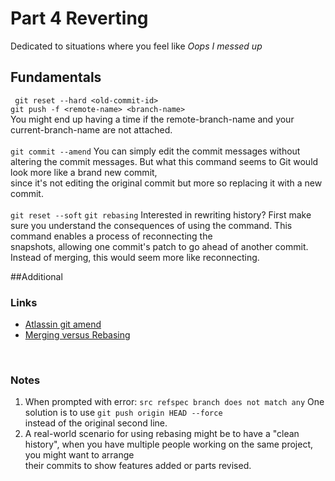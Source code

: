 # Part 4 Reverting
Dedicated to situations where you feel like _Oops I messed up_
## Fundamentals
``` git reset --hard <old-commit-id>``` <br/>
```git push -f <remote-name> <branch-name>```<br/>
You might end up having a time if the remote-branch-name and your current-branch-name are not attached. 
<br/>
<br/>
```git commit --amend```
You can simply edit the commit messages without altering the commit messages. But what this command seems to Git would look more like a brand new commit, <br/>
since it's not editing the original commit but more so replacing it with a new commit.
<br/>
<br/>
```git reset --soft```
```git rebasing```
Interested in rewriting history? First make sure you understand the consequences of using the command. This command enables a process of reconnecting the<br/>
snapshots, allowing one commit's patch to go ahead of another commit. Instead of merging, this would seem more like reconnecting. 
<br/>

##Additional
### Links
- [Atlassin git amend](https://www.atlassian.com/git/tutorials/rewriting-history#git-commit--amend)
- [Merging versus Rebasing](https://www.atlassian.com/git/tutorials/merging-vs-rebasing)
<br/>

### Notes
1. When prompted with error: ``` src refspec branch does not match any ``` 
One solution is to use ``` git push origin HEAD --force ``` <br/> 
instead of the original second line.
2. A real-world scenario for using rebasing might be to have a "clean history", when you have multiple people working on the same project, you might want to arrange <br/>
their commits to show features added or parts revised.
